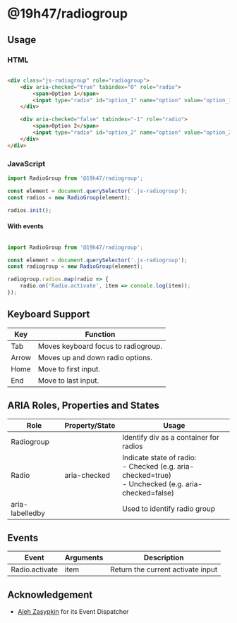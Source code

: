 # @19h47/radiogroup


## Usage

### HTML

```html

<div class="js-radiogroup" role="radiogroup">
	<div aria-checked="true" tabindex="0" role="radio">
		<span>Option 1</span>
		<input type="radio" id="option_1" name="option" value="option_1" checked style="display: none;">
	</div>

	<div aria-checked="false" tabindex="-1" role="radio">
		<span>Option 2</span>
		<input type="radio" id="option_2" name="option" value="option_2" style="display: none;">
	</div>
</div>

```

### JavaScript

```javascript
import RadioGroup from '@19h47/radiogroup';

const element = document.querySelector('.js-radiogroup');
const radios = new RadioGroup(element);

radios.init();

```

#### With events

```javascript

import RadioGroup from '@19h47/radiogroup';

const element = document.querySelector('.js-radiogroup');
const radiogroup = new RadioGroup(element);

radiogroup.radios.map(radio => {
	radio.on('Radio.activate', item => console.log(item));
});

```

## Keyboard Support

| Key   | Function                            |
| ----- | ----------------------------------- |
| Tab   | Moves keyboard focus to radiogroup. |
| Arrow | Moves up and down radio options.    |
| Home  | Move to first input.                |
| End   | Move to last input.                 |

## ARIA Roles, Properties and States

| Role            | Property/State | Usage                                  |
| --------------- | -------------- | -------------------------------------- |
| Radiogroup      |                | Identify div as a container for radios |
| Radio           | aria-checked   | Indicate state of radio:<br>- Checked (e.g. aria-checked=true)<br>- Unchecked (e.g. aria-checked=false) |
| aria-labelledby |                | Used to identify radio group |

## Events

| Event          | Arguments | Description                       |
| -------------- | --------- | --------------------------------- |
| Radio.activate | item      | Return the current activate input |

## Acknowledgement

- [Aleh Zasypkin](https://github.com/azasypkin/event-dispatcher) for its Event Dispatcher
